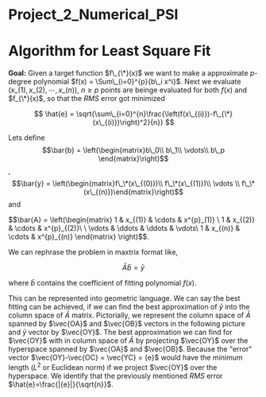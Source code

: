 # Project_2_Numerical_PSI

# Algorithm for Least Square Fit

**Goal:** Given a target function $f\_{\*}(x)$ we want to make a approximate $p$-degree polynomial $f(x) = \Sum\_{i=0}^{p}{b\_i x^i}$. Next we evaluate $(x\_{(1)},x\_{(2)},\cdots,x\_{(n)})$, $n\geq p$ points are beinge evaluated for both $f(x)$ and $f_{\*}(x)$, so that the $RMS$ error got minimized 

$$ \hat{e} = \sqrt{\sum\_{i=0}^{n}\frac{\left(f(x\_{(i)})-f\_{\*}(x\_{(i)})\right)^2}{n}} $$

Lets define 
$$\bar{b} = \left(\begin{matrix}b\_0\\ b\_1\\ \vdots\\ b\_p \end{matrix}\right)$$, $$\bar{y} = \left(\begin{matrix}f\_\*(x\_{(0)})\\ f\_\*(x\_{(1)})\\ \vdots \\ f\_\*(x\_{(n)})\end{matrix}\right)$$ and 


$$\bar{A} = \left(\begin{matrix} 1 & x\_{(1)} & \cdots & x^{p}\_(1)} \\ 1 & x\_{(2)} & \cdots & x^{p}\_{(2)}\\ \\ \vdots & \ddots & \ddots & \vdots\\ 1 \& x\_{(n)} \& \cdots & x^{p}\_{(n)} \end{matrix} \right)$$.


We can rephrase the problem in maxtrix format like, 

$$ \bar{A} \bar{b} = \bar{y}$$

where $\bar{b}$ contains the coefficient of fitting polynomial $f(x)$. 

This can be represented into geometric language. We can say the best fitting can be achieved, if we can find the best approximation of $\bar{y}$ into the column space of $\bar{A}$ matrix. Pictorially, we represent the column space of $\bar{A}$ spanned by $\vec{OA}$ and $\vec{OB}$ vectors in the following picture and $\bar{y}$ vector by $\vec{OY}$. The best approximation we can find for $\vec{OY}$ with in column space of $\bar{A}$ by projecting $\vec{OY}$ over the hyperspace spanned by $\vec{OA}$ and $\vec{OB}$. Because the "error" vector $\vec{OY}-\vec{OC} = \vec{YC} = {e}$ would have the minimum length ($L^2$ or Euclidean norm) if we project $\vec{OY}$ over the hyperspace. We identify that the previously mentioned $RMS$ error $\hat{e}=\frac{|{e}|}{\sqrt{n}}$.
